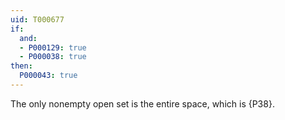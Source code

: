 ```yaml
---
uid: T000677
if:
  and:
  - P000129: true
  - P000038: true
then:
  P000043: true
---
```


The only nonempty open set is the entire space, which is {P38}.